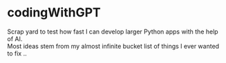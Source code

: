 # codingWithGPT
Scrap yard to test how fast I can develop larger Python apps with the help of AI.  
Most ideas stem from my almost infinite bucket list of things I ever wanted to fix ..
